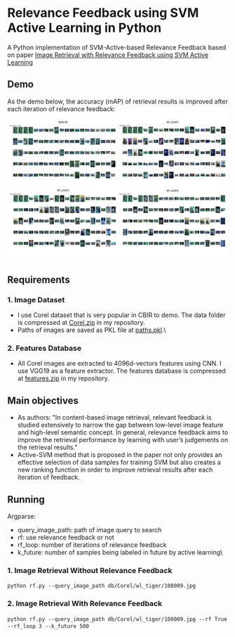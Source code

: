# Relevance Feedback using SVM Active Learning in Python

A Python implementation of SVM-Active-based Relevance Feedback based on paper [Image Retrieval with Relevance Feedback using SVM Active Learning](https://www.researchgate.net/publication/316508249_Image_Retrieval_with_Relevance_Feedback_using_SVM_Active_Learning)

## Demo
As the demo below, the accuracy (mAP) of retrieval results is improved after each iteration of relevance feedback:
![demo](plot_git/demo.jpg)

## Requirements
### 1. Image Dataset
- I use Corel dataset that is very popular in CBIR to demo. The data folder is compressed at [Corel.zip](https://github.com/HoangPham3003/SVM-Active-Learning-for-Relevance-Feedback/blob/main/db/Corel.zip) in my repository.
- Paths of images are saved as PKL file at [paths.pkl](https://github.com/HoangPham3003/SVM-Active-Learning-for-Relevance-Feedback/blob/main/db/features/paths.pkl).\
### 2. Features Database
- All Corel images are extracted to 4096d-vectors features using CNN. I use VGG19 as a feature extractor. The features database is compressed at [features.zip](https://github.com/HoangPham3003/SVM-Active-Learning-for-Relevance-Feedback/blob/main/db/features/features.zip) in my repository.

## Main objectives
- As authors: "In content-based image retrieval, relevant feedback is studied extensively to narrow the gap between low-level image feature and high-level semantic concept. In general, relevance feedback aims to improve the retrieval performance by learning with user’s judgements on the retrieval results."
- Active-SVM method that is proposed in the paper not only provides an effective selection of data samples for training SVM but also creates a new ranking function in order to improve retrieval results after each iteration of feedback.

## Running
Argparse:
- query_image_path: path of image query to search
- rf: use relevance feedback or not
- rf_loop: number of iterations of relevance feedback
- k_future: number of samples being labeled in future by active learning\
### 1. Image Retrieval Without Relevance Feedback
``` shell
python rf.py --query_image_path db/Corel/wl_tiger/108009.jpg
```
### 2. Image Retrieval With Relevance Feedback
``` shell
python rf.py --query_image_path db/Corel/wl_tiger/108009.jpg --rf True --rf_loop 3 --k_future 500
```
